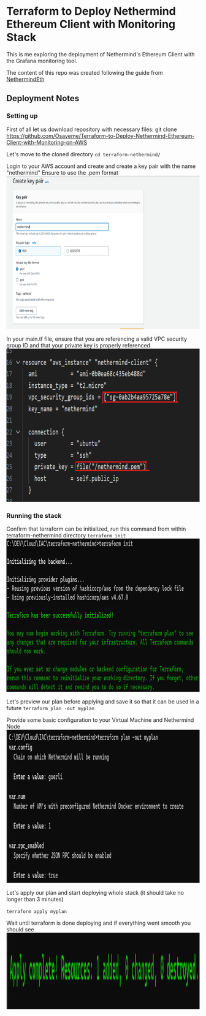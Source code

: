 # Terraform to Deploy Nethermind Ethereum Client with Monitoring Stack

This is me exploring the deployment of Nethermind's Ethereum Client with the Grafana monitoring tool.

The content of this repo was created following the guide from [NethermindEth](https://old.docs.nethermind.io/nethermind/guides-and-helpers/deploy-nethermind-with-monitoring-stack)

## Deployment Notes
### Setting up
First of all let us download repository with necessary files:
  git clone https://github.com/Osayeme/Terraform-to-Deploy-Nethermind-Ethereum-Client-with-Monitoring-on-AWS

Let's move to the cloned directory
 `cd terraform-nethermind/`

Login to your AWS account and create and create a key pair with the name "nethermind" Ensure to use the .pem format
<img width="947" height="400" alt="neth terra apply timing out process held" src="https://github.com/Osayeme/Terraform-to-Deploy-Nethermind-Ethereum-Client-with-Monitoring-on-AWS/blob/main/assets/Create%20key%20pair.png">

In your main.tf file, ensure that you are referencing a valid VPC security group ID and that your private key is properly referenced
<img width="947" height="400" alt="neth terra apply timing out process held" src="https://github.com/Osayeme/Terraform-to-Deploy-Nethermind-Ethereum-Client-with-Monitoring-on-AWS/blob/main/assets/security%20group.png">

### Running the stack
Confirm that terraform can be initialized, run this command from within terraform-nethermind directory
`terraform init`
<img width="947" height="400" alt="initialization message" src="https://github.com/Osayeme/Terraform-to-Deploy-Nethermind-Ethereum-Client-with-Monitoring-on-AWS/blob/main/assets/initialized.png">


Let's preview our plan before applying and save it so that it can be used in a future
`terraform plan -out myplan`

Provide some basic configuration to your Virtual Machine and Nethermind Node
<img width="947" height="400" alt="Configuration" src="https://github.com/Osayeme/Terraform-to-Deploy-Nethermind-Ethereum-Client-with-Monitoring-on-AWS/blob/main/assets/config.png">

Let's apply our plan and start deploying whole stack (it should take no longer than 3 minutes)

`terraform apply myplan`

Wait until terraform is done deploying and if everything went smooth you should see
<img width="947" height="200" alt="Apply complete" src="https://github.com/Osayeme/Terraform-to-Deploy-Nethermind-Ethereum-Client-with-Monitoring-on-AWS/blob/main/assets/applycomplete.png">

